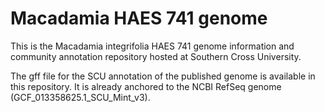 # Macadamia HAES 741 genome

This is the Macadamia integrifolia HAES 741 genome information and community annotation repository hosted at Southern Cross University.  

The gff file for the SCU annotation of the published genome is available in this repository. It is already anchored to the NCBI RefSeq genome (GCF_013358625.1_SCU_Mint_v3).
